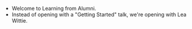 * Welcome to Learning from Alumni.
* Instead of opening with a "Getting Started" talk, we're opening with
  Lea Wittie.
